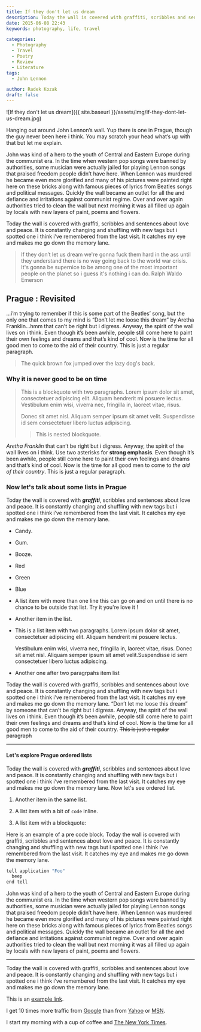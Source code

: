 ```yaml
---
title: If they don't let us dream
description: Today the wall is covered with graffiti, scribbles and sentences about love
date: 2015-06-08 22:43
keywords: photography, life, travel

categories:
  - Photography
  - Travel
  - Poetry
  - Review
  - Literature
tags:
  - John Lennon

author: Radek Kozak
draft: false
---
```

 
![If they don't let us dream]({{ site.baseurl }}/assets/img/if-they-dont-let-us-dream.jpg)
 
Hanging out around John Lennon’s wall.
Yup there is one in Prague, though the guy never been here i think. You may 
scratch your head what’s up with that but let me explain.
 
John was kind of a hero to the youth of Central and Eastern Europe during the 
communist era. In the time when western pop songs were banned by authorities, 
some musician were actually jailed for playing Lennon songs that praised 
freedom people didn’t have here. When Lennon was murdered he became even more 
glorified and many of his pictures were painted right here on these bricks 
along with famous pieces of lyrics from Beatles songs and political messages. 
Quickly the wall became an outlet for all the and defiance and irritations 
against communist regime. Over and over again authorities tried to clean the 
wall but next morning it was all filled up again by locals with new layers of 
paint, poems and flowers.
 
Today the wall is covered with graffiti, scribbles and sentences about love 
and peace. It is constantly changing and shuffling with new tags but i spotted
one i think i’ve remembered from the last visit. It catches my eye and makes 
me go down the memory lane.
 
> If they don’t let us dream we're gonna fuck them hard in the ass until
they understand there is no way going back to the world war crisis. It's 
gonna be supernice to be among one of the most important people on the 
planet so i guess it's nothing i can do.
<span class="quote-author">Ralph Waldo Emerson</span>
 
## Prague : Revisited

...i’m trying to remember if this is some part of the Beatles’ song, but the 
only one that comes to my mind is “Don’t let me loose this dream” by 
Aretha Franklin…hmm that can’t be right but i digress. Anyway, the spirit of 
the wall lives on i think. Even though it’s been awhile, people still come here 
to paint their own feelings and dreams and that’s kind of cool. Now is the time 
for all good men to come to the aid of their country. This is just a regular 
paragraph.

> The quick brown fox jumped over the lazy dog's back.

### Why it is never good to be on time

> This is a blockquote with two paragraphs. Lorem ipsum dolor sit amet,
> consectetuer adipiscing elit. Aliquam hendrerit mi posuere lectus.
> Vestibulum enim wisi, viverra nec, fringilla in, laoreet vitae, risus.
> 
> Donec sit amet nisl. Aliquam semper ipsum sit amet velit. Suspendisse
> id sem consectetuer libero luctus adipiscing.
> 
> 
> > This is nested blockquote.
> > 

*Aretha Franklin* that can’t be right but i digress. Anyway, the spirit of 
the wall lives on i think. Use two asterisks for **strong emphasis**.
Even though it’s been awhile, people still come here to paint their own feelings 
and dreams and that’s kind of cool. Now is the time for all good men to come to 
*the aid of their country*. This is just a regular paragraph. 

### Now let's talk about some lists in Prague

Today the wall is covered with ***graffiti***, scribbles and sentences about 
love and peace. It is constantly changing and shuffling with new tags but i 
spotted one i think i’ve remembered from the last visit. It catches my eye and 
makes me go down the memory lane.

* Candy.
* Gum.
* Booze.
* Red
* Green
* Blue
* A list item with more than one line this can go on and on until there is 
no chance to be outside that list. Try it you're love it !
* Another item in the list.
* This is a list item with two paragraphs. Lorem ipsum dolor
  sit amet, consectetuer adipiscing elit. Aliquam hendrerit
  mi posuere lectus. 
  
  Vestibulum enim wisi, viverra nec, fringilla in, laoreet
  vitae, risus. Donec sit amet nisl. Aliquam semper ipsum
  sit amet velit.Suspendisse id sem consectetuer libero luctus adipiscing.

* Another one after two paragrpahs item list

Today the wall is covered with graffiti, scribbles and sentences about love 
and peace. It is constantly changing and shuffling with new tags but i spotted 
one i think i’ve remembered from the last visit. It catches my eye and makes me 
go down the memory lane. “Don’t let me loose this dream” by someone that 
can’t be right but i digress. Anyway, the spirit of the wall lives on i think. 
Even though it’s been awhile, people still come here to paint their own feelings
and dreams and that’s kind of cool. Now is the time for all good men to come to 
the aid of their country. ~~This is just a regular paragraph~~

---

#### Let's explore Prague ordered lists

Today the wall is covered with ***graffiti***, scribbles and sentences about 
love and peace. It is constantly changing and shuffling with new tags but i 
spotted one i think i’ve remembered from the last visit. It catches my eye and 
makes me go down the memory lane. Now let's see ordered list.

1. Another item in the same list.

2. A list item with a bit of `code` inline.

3. A list item with a blockquote:

Here is an example of a pre code block. Today the wall is covered with graffiti,
scribbles and sentences about love and peace. It is constantly changing and 
shuffling with new tags but i spotted one i think i’ve remembered from the last 
visit. It catches my eye and makes me go down the memory lane. 

```python
tell application "Foo"
  beep
end tell
```
John was kind of a hero to the youth of Central and Eastern Europe during the 
communist era. In the time when western pop songs were banned by authorities, 
some musician were actually jailed for playing Lennon songs that praised 
freedom people didn’t have here. When Lennon was murdered he became even more 
glorified and many of his pictures were painted right here on these bricks 
along with famous pieces of lyrics from Beatles songs and political messages. 
Quickly the wall became an outlet for all the and defiance and irritations 
against communist regime. Over and over again authorities tried to clean the 
wall but next morning it was all filled up again by locals with new layers of 
paint, poems and flowers.
 
---
 
Today the wall is covered with graffiti, scribbles and sentences about love 
and peace. It is constantly changing and shuffling with new tags but i spotted
one i think i’ve remembered from the last visit. It catches my eye and makes 
me go down the memory lane. 


This is an [example link](http://example.com/).

I get 10 times more traffic from [Google](http://google.com/ "Google") than from
[Yahoo](http://search.yahoo.com/ "Yahoo Search") or [MSN](http://search.msn.com/ "MSN Search").

I start my morning with a cup of coffee and
[The New York Times](http://www.nytimes.com/).
